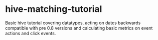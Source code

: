 hive-matching-tutorial
======================

Basic hive tutorial covering datatypes, acting on dates backwards compatible with pre 0.8 versions and calculating basic metrics on event actions and click events.